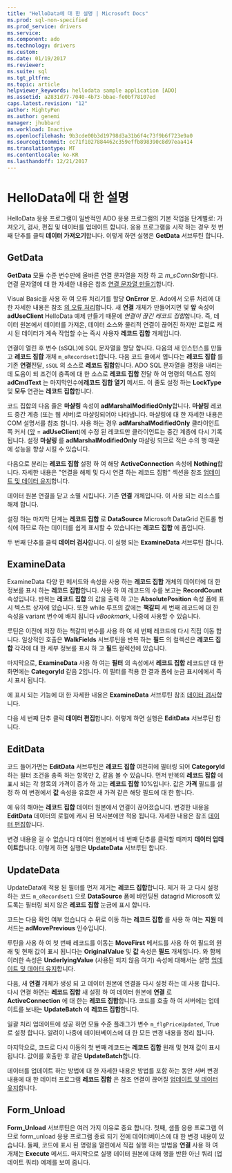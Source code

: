```yaml
---
title: "HelloData에 대 한 설명 | Microsoft Docs"
ms.prod: sql-non-specified
ms.prod_service: drivers
ms.service: 
ms.component: ado
ms.technology: drivers
ms.custom: 
ms.date: 01/19/2017
ms.reviewer: 
ms.suite: sql
ms.tgt_pltfrm: 
ms.topic: article
helpviewer_keywords: hellodata sample application [ADO]
ms.assetid: a2831d77-7040-4b73-bbae-fe0bf78107ed
caps.latest.revision: "12"
author: MightyPen
ms.author: genemi
manager: jhubbard
ms.workload: Inactive
ms.openlocfilehash: 9b3cde00b3d19798d3a31b6f4c73f9b6f723e9a0
ms.sourcegitcommit: cc71f1027884462c359effb898390c8d97eaa414
ms.translationtype: MT
ms.contentlocale: ko-KR
ms.lasthandoff: 12/21/2017
---
```

# <a name="comments-on-hellodata"></a>HelloData에 대 한 설명
HelloData 응용 프로그램이 일반적인 ADO 응용 프로그램의 기본 작업을 단계별로: 가져오기, 검사, 편집 및 데이터를 업데이트 합니다. 응용 프로그램을 시작 하는 경우 첫 번째 단추를 클릭 **데이터 가져오기**합니다. 이렇게 하면 실행은 **GetData** 서브루틴 합니다.  
  
## <a name="getdata"></a>GetData  
 **GetData** 모듈 수준 변수만에 올바른 연결 문자열을 저장 하 고 *m_sConnStr*합니다. 연결 문자열에 대 한 자세한 내용은 참조 [연결 문자열 만들기](../../../ado/guide/data/creating-a-connection-string.md)합니다.  
  
 Visual Basic을 사용 하 여 오류 처리기를 할당 **OnError** 문. Ado에서 오류 처리에 대 한 자세한 내용은 참조 [의 오류 처리](../../../ado/guide/data/error-handling.md)합니다. 새 **연결** 개체가 만들어지면 및 **앞** 속성이 **adUseClient** HelloData 예제 만들기 때문에  *연결이 끊긴 레코드 집합*합니다. 즉, 데이터 원본에서 데이터를 가져온, 데이터 소스와 물리적 연결이 끊어진 하지만 로컬로 캐시 된 데이터가 계속 작업할 수는 즉시 사용자 **레코드 집합** 개체입니다.  
  
 연결이 열린 후 변수 (sSQL)에 SQL 문자열을 할당 합니다. 다음의 새 인스턴스를 만들고 **레코드 집합** 개체 `m_oRecordset1`합니다. 다음 코드 줄에서 엽니다는 **레코드 집합** 를 기존 **연결**전달, `sSQL` 의 소스로 **레코드 집합**합니다. ADO SQL 문자열을 결정을 내리는 데 도움이 되 조건이 충족에 대 한 소스로 **레코드 집합** 전달 하 여 명령의 텍스트 정의 **adCmdText** 는 마지막인수에**레코드 집합 열기** 메서드. 이 줄도 설정 하는 **LockType** 및 **모두** 연관는 **레코드 집합**합니다.  
  
 코드 집합의 다음 줄은 **마샬링** 속성이 **adMarshalModifiedOnly**합니다. **마샬링** 레코드 중간 계층 (또는 웹 서버)로 마샬링되어야 나타냅니다. 마샬링에 대 한 자세한 내용은 COM 설명서를 참조 합니다. 사용 하는 경우 **adMarshalModifiedOnly** 클라이언트 쪽 커서 ([앞](../../../ado/reference/ado-api/cursorlocation-property-ado.md) = **adUseClient**)에 수정 된 레코드만 클라이언트는 중간 계층에 다시 기록 됩니다. 설정 **마샬링** 를 **adMarshalModifiedOnly** 마샬링 되므로 적은 수의 행 때문에 성능을 향상 시킬 수 있습니다.  
  
 다음으로 분리는 **레코드 집합** 설정 하 여 해당 **ActiveConnection** 속성에 **Nothing**합니다. 자세한 내용은 "연결을 해제 및 다시 연결 하는 레코드 집합" 섹션을 참조 [업데이트 및 데이터 유지](../../../ado/guide/data/updating-and-persisting-data.md)합니다.  
  
 데이터 원본 연결을 닫고 소멸 시킵니다. 기존 **연결** 개체입니다. 이 사용 되는 리소스를 해제 합니다.  
  
 설정 하는 마지막 단계는 **레코드 집합** 로 **DataSource** Microsoft DataGrid 컨트롤 형식에 하므로 하는 데이터를 쉽게 표시할 수 있습니다는 **레코드 집합** 에 폼입니다.  
  
 두 번째 단추를 클릭 **데이터 검사**합니다. 이 실행 되는 **ExamineData** 서브루틴 합니다.  
  
## <a name="examinedata"></a>ExamineData  
 ExamineData 다양 한 메서드와 속성을 사용 하는 **레코드 집합** 개체의 데이터에 대 한 정보를 표시 하는 **레코드 집합**합니다. 사용 하 여 레코드의 수를 보고는 **RecordCount** 속성입니다. 반복는 **레코드 집합** 의 값을 출력 하 고는 **AbsolutePosition** 속성 폼에 표시 텍스트 상자에 있습니다. 또한 while 루프의 값에는 **책갈피** 세 번째 레코드에 대 한 속성을 variant 변수에 배치 됩니다 *vBookmark*, 나중에 사용할 수 있습니다.  
  
 루틴은 이전에 저장 하는 책갈피 변수를 사용 하 여 세 번째 레코드에 다시 직접 이동 합니다. 일상적인 호출은 **WalkFields** 서브루틴을 반복 하는 **필드** 의 컬렉션은 **레코드 집합** 각각에 대 한 세부 정보를 표시 하 고 **필드**  컬렉션에 있습니다.  
  
 마지막으로, **ExamineData** 사용 하 여는 **필터** 의 속성에서 **레코드 집합** 레코드만 대 한 화면에는 **CategoryId** 같음 2입니다. 이 필터를 적용 한 결과 폼에 눈금 표시에에서 즉시 표시 됩니다.  
  
 에 표시 되는 기능에 대 한 자세한 내용은 **ExamineData** 서브루틴 참조 [데이터 검사](../../../ado/guide/data/examining-data.md)합니다.  
  
 다음 세 번째 단추 클릭 **데이터 편집**합니다. 이렇게 하면 실행은 **EditData** 서브루틴 합니다.  
  
## <a name="editdata"></a>EditData  
 코드 들어가면는 **EditData** 서브루틴은 **레코드 집합** 여전히에 필터링 되어 **CategoryId** 하는 필터 조건을 충족 하는 항목만 2, 같음 볼 수 있습니다. 먼저 반복의 **레코드 집합** 에 표시 되는 각 항목의 가격이 증가 하 고는 **레코드 집합** 10%입니다. 값은 **가격** 필드를 설정 하 여 변경에서 **값** 속성을 유효한 새 가격 같은 해당 필드에 대 한 합니다.  
  
 에 유의 해야는 **레코드 집합** 데이터 원본에서 연결이 끊어졌습니다. 변경한 내용을 **EditData** 데이터의 로컬에 캐시 된 복사본에만 적용 됩니다. 자세한 내용은 참조 [데이터 편집](../../../ado/guide/data/editing-data.md)합니다.  
  
 변경 내용을 걸 수 없습니다 데이터 원본에서 네 번째 단추를 클릭할 때까지 **데이터 업데이트**합니다. 이렇게 하면 실행은 **UpdateData** 서브루틴 합니다.  
  
## <a name="updatedata"></a>UpdateData  
 UpdateData에 적용 된 필터를 먼저 제거는 **레코드 집합**합니다. 제거 하 고 다시 설정 하는 코드 `m_oRecordset1` 으로 **DataSource** 폼에 바인딩된 datagrid Microsoft 있도록는 필터링 되지 않은 **레코드 집합** 눈금에 표시 합니다.  
  
 코드는 다음 확인 여부 있습니다 수 뒤로 이동 하는 **레코드 집합** 를 사용 하 여는 **지원** 메서드는 **adMovePrevious** 인수입니다.  
  
 루틴을 사용 하 여 첫 번째 레코드를 이동는 **MoveFirst** 메서드를 사용 하 여 필드의 원래 및 현재 값이 표시 됩니다는 **OriginalValue** 및 **값** 속성은 **필드** 개체입니다. 와 함께 이러한 속성은 **UnderlyingValue** (사용된 되지 않음 여기) 속성에 대해서는 설명 [업데이트 및 데이터 유지](../../../ado/guide/data/updating-and-persisting-data.md)합니다.  
  
 다음, 새 **연결** 개체가 생성 되 고 데이터 원본에 연결을 다시 설정 하는 데 사용 합니다. 다시 연결 하면는 **레코드 집합** 새 설정 하 여 데이터 원본에 **연결** 로 **ActiveConnection** 에 대 한는 **레코드 집합**합니다. 코드를 호출 하 여 서버에는 업데이트를 보내는 **UpdateBatch** 에 **레코드 집합**합니다.  
  
 일괄 처리 업데이트에 성공 하면 모듈 수준 플래그가 변수 `m_flgPriceUpdated`, True로 설정 합니다. 알려이 나중에 데이터베이스에 대 한 모든 변경 내용을 정리 됩니다.  
  
 마지막으로, 코드로 다시 이동의 첫 번째 레코드는 **레코드 집합** 원래 및 현재 값이 표시 됩니다. 값이를 호출한 후 같은 **UpdateBatch**합니다.  
  
 데이터를 업데이트 하는 방법에 대 한 자세한 내용은 방법를 포함 하는 동안 서버 변경 내용에 대 한 데이터 프로그램 **레코드 집합** 은 참조 연결이 끊어질 [업데이트 및 데이터 유지](../../../ado/guide/data/updating-and-persisting-data.md)합니다.  
  
## <a name="formunload"></a>Form_Unload  
 **Form_Unload** 서브루틴은 여러 가지 이유로 중요 합니다. 첫째, 샘플 응용 프로그램 이므로 form_unload 응용 프로그램 종료 되기 전에 데이터베이스에 대 한 변경 내용이 있습니다. 둘째, 코드에 표시 된 명령을 열린에서 직접 실행 하는 방법을 **연결** 사용 하 여 개체는 **Execute** 메서드. 마지막으로 실행 데이터 원본에 대해 행을 반환 아닌 쿼리 (업데이트 쿼리) 예제를 보여 줍니다.

